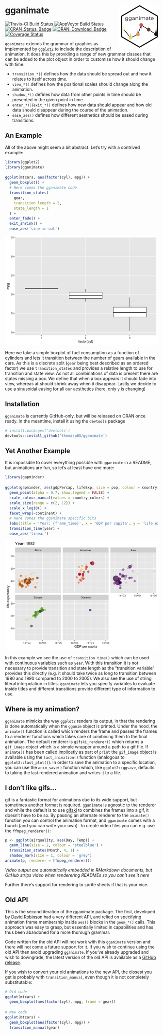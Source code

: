 
<!-- README.md is generated from README.Rmd. Please edit that file -->

# gganimate <img src="man/figures/logo.png" align="right" style="padding-left:10px;background-color:white;" />

[![Travis-CI Build
Status](https://travis-ci.org/thomasp85/gganimate.svg?branch=master)](https://travis-ci.org/thomasp85/gganimate)
[![AppVeyor Build
Status](https://ci.appveyor.com/api/projects/status/github/thomasp85/gganimate?branch=master&svg=true)](https://ci.appveyor.com/project/thomasp85/gganimate)
[![CRAN\_Status\_Badge](http://www.r-pkg.org/badges/version-ago/gganimate)](https://cran.r-project.org/package=gganimate)
[![CRAN\_Download\_Badge](http://cranlogs.r-pkg.org/badges/gganimate)](https://cran.r-project.org/package=gganimate)
[![Coverage
Status](https://img.shields.io/codecov/c/github/thomasp85/gganimate/master.svg)](https://codecov.io/github/thomasp85/gganimate?branch=master)

`gganimate` extends the grammar of graphics as implemented by
[`ggplot2`](https://github.com/tidyverse/ggplot2) to include the
description of animation. It does this by providing a range of new
grammar classes that can be added to the plot object in order to
customise how it should change with time.

  - `transition_*()` defines how the data should be spread out and how
    it relates to itself across time.
  - `view_*()` defines how the positional scales should change along the
    animation.
  - `shadow_*()` defines how data from other points in time should be
    presented in the given point in time.
  - `enter_*()`/`exit_*()` defines how new data should appear and how
    old data should disappear during the course of the animation.
  - `ease_aes()` defines how different aesthetics should be eased during
    transitions.

## An Example

All of the above might seem a bit abstract. Let’s try with a contrived
example:

``` r
library(ggplot2)
library(gganimate)

ggplot(mtcars, aes(factor(cyl), mpg)) + 
  geom_boxplot() + 
  # Here comes the gganimate code
  transition_states(
    gear,
    transition_length = 2,
    state_length = 1
  ) +
  enter_fade() + 
  exit_shrink() +
  ease_aes('sine-in-out')
```

![](man/figures/README-unnamed-chunk-2-1.gif)<!-- -->

Here we take a simple boxplot of fuel consumption as a function of
cylinders and lets it transition between the number of gears available
in the cars. As this is a discrete split (`gear` being best described as
an ordered factor) we use `transition_states` and provides a relative
length to use for transition and state view. As not all combinations of
data is present there are states missing a box. We define that when a
box appears it should fade into view, whereas at should shrink away when
it disappear. Lastly we decide to use a sinusoidal easing for all our
aesthetics (here, only `y` is changing)

## Installation

`gganimate` is currently GitHub-only, but will be released on CRAN once
ready. In the meantime, install it using the `devtools` package

``` r
# install.packages('devtools')
devtools::install_github('thomasp85/gganimate')
```

## Yet Another Example

It is impossible to cover everything possible with `gganimate` in a
README, but animations are fun, so let’s at least have one more:

``` r
library(gapminder)

ggplot(gapminder, aes(gdpPercap, lifeExp, size = pop, colour = country)) +
  geom_point(alpha = 0.7, show.legend = FALSE) +
  scale_colour_manual(values = country_colors) +
  scale_size(range = c(2, 12)) +
  scale_x_log10() +
  facet_wrap(~continent) +
  # Here comes the gganimate specific bits
  labs(title = 'Year: {frame_time}', x = 'GDP per capita', y = 'life expectancy') +
  transition_time(year) +
  ease_aes('linear')
```

![](man/figures/README-unnamed-chunk-4-1.gif)<!-- -->

In this example we see the use of `transition_time()` which can be used
with continuous variables such as `year`. With this transition it is not
necessary to provide transition and state length as the “transition
variable” provides this directly (e.g. it should take twice as long to
transition between 1980 and 1990 compared to 2000 to 2005). We also see
the use of string literal interpolation in titles. `gganimate` lets you
specify variables to evaluate inside titles and different transitions
provide different type of information to use.

## Where is my animation?

`gganimate` mimicks the way `ggplot2` renders its output, in that the
rendering is done automatically when the `gganim` object is printed.
Under the hood, the `animate()` function is called which renders the
frame and passes the frames to a renderer functions which takes care of
combining them to the final animation. The default renderer is
`gifski_renderer()` which returns a `gif_image` object which is a simple
wrapper around a path to a gif file. If `animate()` has been called
implicetly as part of `print` the `gif_image` object is available using
the `last_animation()` function (analogous to `ggplot2::last_plot()`).
In order to save the animation to a specific location, you can use the
`anim_save()` function which, like `ggplot2::ggsave`, defaults to taking
the last rendered animation and writes it to a file.

## I don’t like gifs…

gif is a fantastic format for animations due to its wide support, but
sometimes another format is required. `gganimate` is agnostic to the
renderer and while the default is to use
[gifski](https://github.com/r-rust/gifski) to combines the frames into a
gif, it doesn’t have to be so. By passing an alternate renderer to the
`animate()` function you can control the animation format, and
`gganimate` comes with a bunch (and you can write your own). To create
video files you can e.g. use the `ffmpeg_renderer()`:

``` r
p <- ggplot(airquality, aes(Day, Temp)) + 
  geom_line(size = 2, colour = 'steelblue') + 
  transition_states(Month, 4, 1) + 
  shadow_mark(size = 1, colour = 'grey')
animate(p, renderer = ffmpeg_renderer())
```

*Video output are automatically embedded in RMarkdown documents, but
GitHub strips video when renderering READMEs so you can’t see it here*

Further there’s support for rendering to sprite sheets if that is your
vice.

## Old API

This is the second iteration of the gganimate package. The first,
developed by [David Robinson](https://github.com/dgrtwo) had a very
different API, and relied on specifying animation frame membership
inside `aes()` blocks in the `geom_*()` calls. This approach was easy to
grasp, but essentially limited in capabilities and has thus been
abandoned for a more thorough grammar.

Code written for the old API will not work with this `gganimate` version
and there will not come a future support for it. If you wish to continue
using the old API then avoid upgrading `gganimate`. If you’ve already
upgraded and wish to downgrade, the latest version of the old API is
available as a [GitHub
release](https://github.com/thomasp85/gganimate/releases/tag/v0.1.1).

If you wish to convert your old animations to the new API, the closest
you get is probably with `transition_manual`, even though it is not
completely substitutable:

``` r
# Old code
ggplot(mtcars) + 
  geom_boxplot(aes(factor(cyl), mpg, frame = gear))

# New code
ggplot(mtcars) + 
  geom_boxplot(aes(factor(cyl), mpg)) + 
  transition_manual(gear)
```
